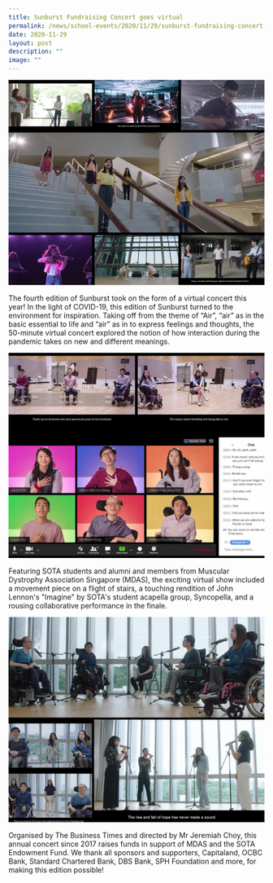 ```yaml
---
title: Sunburst Fundraising Concert goes virtual
permalink: /news/school-events/2020/11/29/sunburst-fundraising-concert-goes-virtual/
date: 2020-11-29
layout: post
description: ""
image: ""
---
```

![](/images/an-exciting-line-up-of-performances-for-sunburst-2020.jpg)

The fourth edition of Sunburst took on the form of a virtual concert this year! In the light of COVID-19, this edition of Sunburst turned to the environment for inspiration. Taking off from the theme of “Air”, “air” as in the basic essential to life and “air” as in to express feelings and thoughts, the 50-minute virtual concert explored the notion of how interaction during the pandemic takes on new and different meanings.

![](/images/collaborative-performance-for-sunburst-2020.jpg)

Featuring SOTA students and alumni and members from Muscular Dystrophy Association Singapore (MDAS), the exciting virtual show included a movement piece on a flight of stairs, a touching rendition of John Lennon's "Imagine" by SOTA's student acapella group, Syncopella, and a rousing collaborative performance in the finale.

![](/images/sunburst-2020-finale-performance-by-sota-and-mdas.jpg)

Organised by The Business Times and directed by Mr Jeremiah Choy, this annual concert since 2017 raises funds in support of MDAS and the SOTA Endowment Fund. We thank all sponsors and supporters, Capitaland, OCBC Bank, Standard Chartered Bank, DBS Bank, SPH Foundation and more, for making this edition possible!